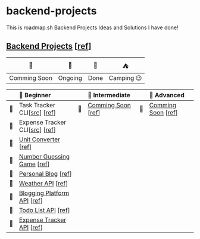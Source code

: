 # backend-projects

This is roadmap.sh Backend Projects Ideas and Solutions I have done!

## [Backend Projects][Backend Projects] [[ref][ref-backend]]

|      🚩      |   🎪    |  🎉  |       ⛺       |
| :----------: | :-----: | :--: | :------------: |
| Comming Soon | Ongoing | Done | Camping :wink: |

|     | 🌱 Beginner                                                                       |     | 🍃 Intermediate                                       |     | 🍁 Advanced                                           |
| :-: | :-------------------------------------------------------------------------------- | :-: | :---------------------------------------------------- | :-: | :---------------------------------------------------- |
| 🎉  | Task Tracker CLI[[src][Task Tracker CLI]] [[ref][ref-task-tracker-cli]]           | 🚩  | [Comming Soon][Backend Projects] [[ref][ref-backend]] | 🚩  | [Comming Soon][Backend Projects] [[ref][ref-backend]] |
| 🎉  | Expense Tracker CLI[[src][Expense Tracker CLI]] [[ref][ref-expense-tracker-cli]]  |     |                                                       |     |
| 🎉  | [Unit Converter][Unit Converter] [[ref][ref-unit-converter]]                      |     |                                                       |     |
| 🚩  | [Number Guessing Game][Number Guessing Game] [[ref][ref-number-guessing-game]]    |     |                                                       |     |
| 🚩  | [Personal Blog][Personal Blog] [[ref][ref-personal-blog]]                         |     |                                                       |     |
| 🚩  | [Weather API][Weather API] [[ref][ref-weather-api-wrapper-service]]               |     |                                                       |     |
| 🚩  | [Blogging Platform API][Blogging Platform API] [[ref][ref-blogging-platform-api]] |     |                                                       |     |
| 🚩  | [Todo List API][Todo List API] [[ref][ref-todo-list-api]]                         |     |                                                       |     |
| 🚩  | [Expense Tracker API][Expense Tracker API] [[ref][ref-expense-tracker-api]]       |     |                                                       |     |

[Backend Projects]: https://github.com/Pine1611/backend-projects
[ref-backend]: https://roadmap.sh/backend/projects
[Task Tracker CLI]: https://github.com/Pine1611/backend-projects/tree/main/01-task-tracker-cli
[ref-task-tracker-cli]: https://roadmap.sh/projects/task-tracker
[Expense Tracker CLI]: https://github.com/Pine1611/backend-projects/tree/main/02-expense-tracker-cli
[ref-expense-tracker-cli]: https://roadmap.sh/projects/expense-tracker
[Unit Converter]: https://github.com/Pine1611/backend-projects/tree/main/03-unit-converter
[ref-unit-converter]: https://roadmap.sh/projects/unit-converter
[Number Guessing Game]: https://github.com/Pine1611/backend-projects
[ref-number-guessing-game]: https://roadmap.sh/projects/number-guessing-game
[Personal Blog]: https://github.com/Pine1611/backend-projects
[ref-personal-blog]: https://roadmap.sh/projects/personal-blog
[Weather API]: https://github.com/Pine1611/backend-projects
[ref-weather-api-wrapper-service]: https://roadmap.sh/projects/weather-api-wrapper-service
[Blogging Platform API]: https://github.com/Pine1611/backend-projects
[ref-blogging-platform-api]: https://roadmap.sh/projects/blogging-platform-api
[Todo List API]: https://github.com/Pine1611/backend-projects
[ref-todo-list-api]: https://roadmap.sh/projects/todo-list-api
[Expense Tracker API]: https://github.com/Pine1611/backend-projects
[ref-expense-tracker-api]: https://roadmap.sh/projects/expense-tracker-api
